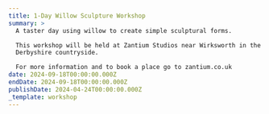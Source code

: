 ```yaml
---
title: 1-Day Willow Sculpture Workshop
summary: >
  A taster day using willow to create simple sculptural forms.

  This workshop will be held at Zantium Studios near Wirksworth in the beautiful
  Derbyshire countryside.

  For more information and to book a place go to zantium.co.uk
date: 2024-09-18T00:00:00.000Z
endDate: 2024-09-18T00:00:00.000Z
publishDate: 2024-04-24T00:00:00.000Z
_template: workshop
---
```


